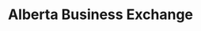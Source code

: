 ---
title: "Alberta Business Exchange"
url: /calgary/alberta-business-exchange/
shop: supermarket
---